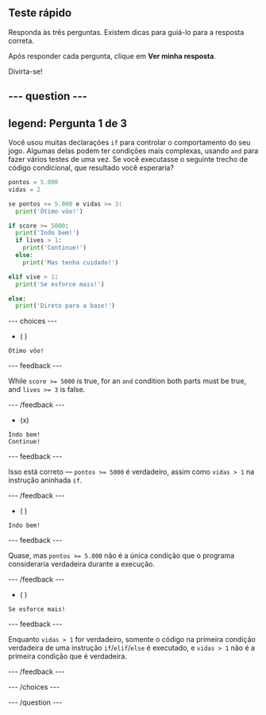 ## Teste rápido

Responda às três perguntas. Existem dicas para guiá-lo para a resposta correta.

Após responder cada pergunta, clique em **Ver minha resposta**.

Divirta-se!

--- question ---
---
legend: Pergunta 1 de 3
---

Você usou muitas declarações `if` para controlar o comportamento do seu jogo. Algumas delas podem ter condições mais complexas, usando `and` para fazer vários testes de uma vez. Se você executasse o seguinte trecho de código condicional, que resultado você esperaria?

```python
pontos = 5.000
vidas = 2

se pontos >= 5.000 e vidas >= 3:
  print('Ótimo vôo!')

if score >= 5000: 
  print('Indo bem!')
  if lives > 1:
    print('Continue!')
  else:
    print('Mas tenha cuidado!')

elif vive > 1:
  print('Se esforce mais!')

else:
  print('Direto para a base!')
```

--- choices ---

- ( )
```
Ótimo vôo!
```
  --- feedback ---

While `score >= 5000` is true, for an `and` condition both parts must be true, and `lives >= 3` is false.

  --- /feedback ---

- (x)
```
Indo bem!
Continue!
```
  --- feedback ---

Isso está correto — `pontos >= 5000` é verdadeiro, assim como `vidas > 1` na instrução aninhada `if`.

  --- /feedback ---

- ( )
```
Indo bem!
```
  --- feedback ---

Quase, mas `pontos >= 5.000` não é a única condição que o programa consideraria verdadeira durante a execução.

  --- /feedback ---

- ( )
```
Se esforce mais!
```
  --- feedback ---

Enquanto `vidas > 1` for verdadeiro, somente o código na primeira condição verdadeira de uma instrução `if`/`elif`/`else` é executado, e `vidas > 1` não é a primeira condição que é verdadeira.

  --- /feedback ---

--- /choices ---

--- /question ---
